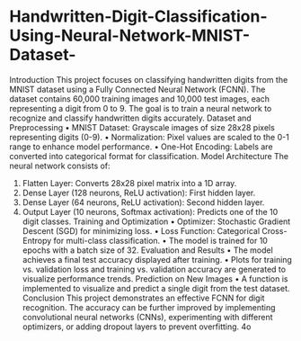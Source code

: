 # Handwritten-Digit-Classification-Using-Neural-Network-MNIST-Dataset-
Introduction
This project focuses on classifying handwritten digits from the MNIST dataset using a Fully Connected Neural Network (FCNN). The dataset contains 60,000 training images and 10,000 test images, each representing a digit from 0 to 9. The goal is to train a neural network to recognize and classify handwritten digits accurately.
Dataset and Preprocessing
•	MNIST Dataset: Grayscale images of size 28x28 pixels representing digits (0-9).
•	Normalization: Pixel values are scaled to the 0-1 range to enhance model performance.
•	One-Hot Encoding: Labels are converted into categorical format for classification.
Model Architecture
The neural network consists of:
1.	Flatten Layer: Converts 28x28 pixel matrix into a 1D array.
2.	Dense Layer (128 neurons, ReLU activation): First hidden layer.
3.	Dense Layer (64 neurons, ReLU activation): Second hidden layer.
4.	Output Layer (10 neurons, Softmax activation): Predicts one of the 10 digit classes.
Training and Optimization
•	Optimizer: Stochastic Gradient Descent (SGD) for minimizing loss.
•	Loss Function: Categorical Cross-Entropy for multi-class classification.
•	The model is trained for 10 epochs with a batch size of 32.
Evaluation and Results
•	The model achieves a final test accuracy displayed after training.
•	Plots for training vs. validation loss and training vs. validation accuracy are generated to visualize performance trends.
Prediction on New Images
•	A function is implemented to visualize and predict a single digit from the test dataset.
Conclusion
This project demonstrates an effective FCNN for digit recognition. The accuracy can be further improved by implementing convolutional neural networks (CNNs), experimenting with different optimizers, or adding dropout layers to prevent overfitting.
4o
